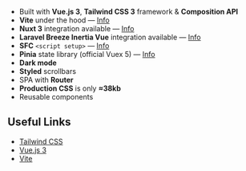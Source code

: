  
* Built with **Vue.js 3**, **Tailwind CSS 3** framework & **Composition API**
* **Vite** under the hood &mdash; [Info](https://vitejs.dev)
* **Nuxt 3** integration available &mdash; [Info](#nuxt-3-integration)
* **Laravel Breeze Inertia Vue** integration available &mdash; [Info](#laravel-9x-integration)
* **SFC** `<script setup>` &mdash; [Info](https://v3.vuejs.org/api/sfc-script-setup.html)
* **Pinia** state library (official Vuex 5) &mdash; [Info](https://pinia.vuejs.org/)
* **Dark mode**
* **Styled** scrollbars
* SPA with **Router**
* **Production CSS** is only **&thickapprox;38kb**
* Reusable components
 
## Useful Links 
- [Tailwind CSS](https://tailwindcss.com/)
- [Vue.js 3](https://v3.vuejs.org/)
- [Vite](https://vitejs.dev)
